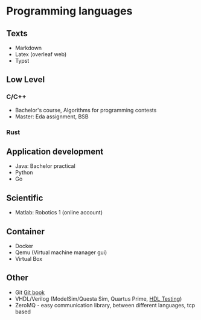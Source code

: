 # Programming languages
## Texts
- Markdown
- Latex (overleaf web)
- Typst

## Low Level
### C/C++
- Bachelor's course, Algorithms for programming contests
- Master: Eda assignment, BSB
### Rust

## Application development
- Java: Bachelor practical
- Python
- Go

## Scientific
- Matlab: Robotics 1 (online account)

## Container
- Docker
- Qemu (Virtual machine manager gui)
- Virtual Box

## Other
- Git [Git book](https://git-scm.com/book/en/v2)
- VHDL/Verilog (ModelSim/Questa Sim, Quartus Prime, [HDL Testing](https://www.edaplayground.com/))
- ZeroMQ - easy communication library, between different languages, tcp based

